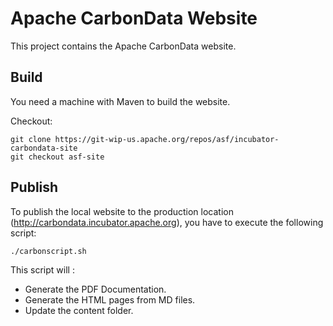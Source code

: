 Apache CarbonData Website
=========================

This project contains the Apache CarbonData website.

## Build

You need a machine with Maven to build the website.

Checkout:

```
git clone https://git-wip-us.apache.org/repos/asf/incubator-carbondata-site
git checkout asf-site
```

## Publish

To publish the local website to the production location (http://carbondata.incubator.apache.org), you have to execute the following script:

```
./carbonscript.sh
```

This script will :

* Generate the PDF Documentation.
* Generate the HTML pages from MD files.
* Update the content folder.
